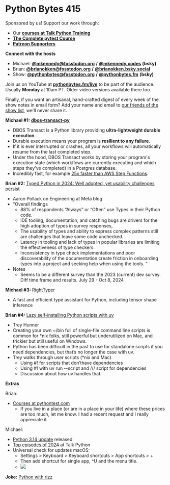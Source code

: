 # Python Bytes 415

Sponsored by us! Support our work through:

- Our [**courses at Talk Python Training**](https://training.talkpython.fm/)
- [**The Complete pytest Course**](https://courses.pythontest.com/p/the-complete-pytest-course)
- [**Patreon Supporters**](https://www.patreon.com/pythonbytes)

**Connect with the hosts**

- Michael: [**@mkennedy@fosstodon.org**](https://fosstodon.org/@mkennedy) **/** [**@mkennedy.codes**](https://bsky.app/profile/mkennedy.codes) **(bsky)**
- Brian: [**@brianokken@fosstodon.org**](https://fosstodon.org/@brianokken) **/** [**@brianokken.bsky.social**](https://bsky.app/profile/brianokken.bsky.social)
- Show: [**@pythonbytes@fosstodon.org**](https://fosstodon.org/@pythonbytes) **/** [**@pythonbytes.fm**](https://bsky.app/profile/pythonbytes.fm) **(bsky)**

Join us on YouTube at [**pythonbytes.fm/live**](https://pythonbytes.fm/stream/live) to be part of the audience. Usually **Monday** at 10am PT. Older video versions available there too.

Finally, if you want an artisanal, hand-crafted digest of every week of the show notes in email form? Add your name and email to [our friends of the show list](https://pythonbytes.fm/friends-of-the-show), we'll never share it.

**Michael #1:** [**dbos-transact-py**](https://github.com/dbos-inc/dbos-transact-py)

- DBOS Transact is a Python library providing **ultra-lightweight durable execution**.
- Durable execution means your program is **resilient to any failure**.
- If it is ever interrupted or crashes, all your workflows will automatically resume from the last completed step.
- Under the hood, DBOS Transact works by storing your program's execution state (which workflows are currently executing and which steps they've completed) in a Postgres database.
- Incredibly fast, for example [25x faster than AWS Step Functions](https://www.dbos.dev/blog/dbos-vs-aws-step-functions-benchmark).

**Brian #2:** [Typed Python in 2024: Well adopted, yet usability challenges persist](https://engineering.fb.com/2024/12/09/developer-tools/typed-python-2024-survey-meta/)

- Aaron Pollack on Engineering at Meta blog
- “Overall findings
  - 88% of respondents “Always” or “Often” use Types in their Python code.
  - IDE tooling, documentation, and catching bugs are drivers for the high adoption of types in survey responses,
  - The usability of types and ability to express complex patterns still are challenges that leave some code unchecked.
  - Latency in tooling and lack of types in popular libraries are limiting the effectiveness of type checkers.
  - Inconsistency in type check implementations and poor discoverability of the documentation create friction in onboarding types into a project and seeking help when using the tools. “
- Notes
  - Seems to be a different survey than the 2023 (current) dev survey. Diff time frame and results. July 29 - Oct 8, 2024

**Michael #3:** [RightTyper](https://github.com/RightTyper/RightTyper)

- A fast and efficient type assistant for Python, including tensor shape inference

**Brian #4:** [Lazy self-installing Python scripts with uv](https://treyhunner.com/2024/12/lazy-self-installing-python-scripts-with-uv/)

- Trey Hunner
- Creating your own ~/bin full of single-file command line scripts is common for *nix folks, still powerful but underutilized on Mac, and trickier but still useful on Windows.
- Python has been difficult in the past to use for standalone scripts if you need dependencies, but that’s no longer the case with uv.
- Trey walks through user scripts (*nix and Mac)
  - Using #! for scripts that don’thave dependencies
  - Using #!  with uv run --script and /// script for dependencies
  - Discussion about how uv handles that.

**Extras** 

Brian:

- [Courses at pythontest.com](https://courses.pythontest.com)
  - If you live in a place (or are in a place in your life) where these prices are too much, let me know. I had a recent request and I really appreciate it.

Michael:

- [Python 3.14 update](https://bsky.app/profile/hugovk.bsky.social/post/3ldjdh66jy22o) released
- [Top episodes of 2024](https://talkpython.fm/blog/posts/top-talk-python-podcast-episodes-of-2024/) at Talk Python
- Universal check for updates macOS:
  - Settings > Keyboard > Keyboard shortcuts > App shortcuts > +
  - Then add shortcut for single app, ^U and the menu title.
  - ![](https://blobs.pythonbytes.fm/universial-update-check.jpg)

**Joke:** [Python with rizz](https://github.com/shamith09/pygyat)